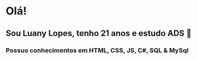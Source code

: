 # Olá!
## Sou Luany Lopes, tenho 21 anos e estudo ADS 🌱
### Possuo conhecimentos em HTML, CSS, JS, C#, SQL & MySql


<!--
**LuanyLopes-20/luanylopes-20** is a ✨ _special_ ✨ repository because its `README.md` (this file) appears on your GitHub profile.

Here are some ideas to get you started:

- 🔭 I’m currently working on ...
- 🌱 I’m currently learning ...
- 👯 I’m looking to collaborate on ...
- 🤔 I’m looking for help with ...
- 💬 Ask me about ...
- 📫 How to reach me: ...
- 😄 Pronouns: ...
- ⚡ Fun fact: ...
-->
